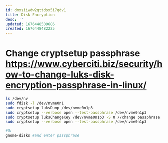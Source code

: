 ```yaml
---
id: dmxsiiwdw2qttdsx5i7qdv1
title: Disk Encryption
desc: ''
updated: 1676448509686
created: 1676448482225
---
```



# Change cryptsetup passphrase https://www.cyberciti.biz/security/how-to-change-luks-disk-encryption-passphrase-in-linux/  
```bash
ls /dev/nv 
sudo fdisk -l /dev/nvme0n1 
sudo cryptsetup luksDump /dev/nvme0n1p3 
sudo cryptsetup --verbose open --test-passphrase /dev/nvme0n1p3 
sudo cryptsetup luksChangeKey /dev/nvme0n1p3 -S 0 //change passphrase 
sudo cryptsetup --verbose open --test-passphrase /dev/nvme0n1p3 

#Or  
gnome-disks #and enter passphrase 
```